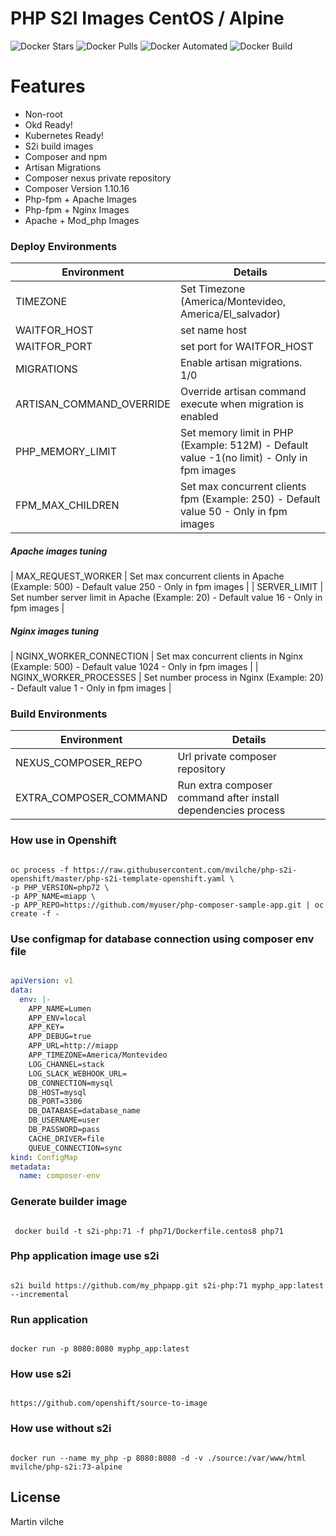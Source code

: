 # PHP S2I Images CentOS  / Alpine

![Docker Stars](https://img.shields.io/docker/stars/mvilche/php-s2i.svg)
![Docker Pulls](https://img.shields.io/docker/pulls/mvilche/php-s2i.svg)
![Docker Automated](https://img.shields.io/docker/cloud/automated/mvilche/php-s2i)
![Docker Build](https://img.shields.io/docker/cloud/build/mvilche/php-s2i)


# Features

- Non-root
- Okd Ready!
- Kubernetes Ready!
- S2i build images
- Composer and npm
- Artisan Migrations
- Composer nexus private repository
- Composer Version 1.10.16
- Php-fpm + Apache Images
- Php-fpm + Nginx Images
- Apache + Mod_php Images


### Deploy Environments



| Environment | Details |
| ------ | ------ |
| TIMEZONE | Set Timezone (America/Montevideo, America/El_salvador) |
| WAITFOR_HOST | set name host |
| WAITFOR_PORT | set port for WAITFOR_HOST |
| MIGRATIONS | Enable artisan migrations. 1/0 |
| ARTISAN_COMMAND_OVERRIDE | Override artisan command execute when migration is enabled |
| PHP_MEMORY_LIMIT | Set memory limit in PHP (Example: 512M) - Default value -1(no limit) - Only in fpm images |
| FPM_MAX_CHILDREN | Set max concurrent clients fpm (Example: 250) - Default value 50 - Only in fpm images |


##### Apache images tuning
| MAX_REQUEST_WORKER | Set max concurrent clients in Apache (Example: 500) - Default value 250 - Only in fpm images |
| SERVER_LIMIT | Set number server limit in Apache (Example: 20) - Default value 16 - Only in fpm images |

##### Nginx images tuning
| NGINX_WORKER_CONNECTION | Set max concurrent clients in Nginx (Example: 500) - Default value 1024 - Only in fpm images |
| NGINX_WORKER_PROCESSES | Set number process in Nginx (Example: 20) - Default value 1 - Only in fpm images |


### Build Environments 

| Environment | Details |
| ------ | ------ |
| NEXUS_COMPOSER_REPO | Url private composer repository  |
| EXTRA_COMPOSER_COMMAND | Run extra composer command after install dependencies process |



### How use in Openshift

```console

oc process -f https://raw.githubusercontent.com/mvilche/php-s2i-openshift/master/php-s2i-template-openshift.yaml \ 
-p PHP_VERSION=php72 \
-p APP_NAME=miapp \ 
-p APP_REPO=https://github.com/myuser/php-composer-sample-app.git | oc create -f -

```

### Use configmap for database connection using composer env file

```yaml

apiVersion: v1
data:
  env: |-
    APP_NAME=Lumen
    APP_ENV=local
    APP_KEY=
    APP_DEBUG=true
    APP_URL=http://miapp
    APP_TIMEZONE=America/Montevideo
    LOG_CHANNEL=stack
    LOG_SLACK_WEBHOOK_URL=
    DB_CONNECTION=mysql
    DB_HOST=mysql
    DB_PORT=3306
    DB_DATABASE=database_name
    DB_USERNAME=user
    DB_PASSWORD=pass
    CACHE_DRIVER=file
    QUEUE_CONNECTION=sync
kind: ConfigMap
metadata:
  name: composer-env

```



### Generate builder image

```console

 docker build -t s2i-php:71 -f php71/Dockerfile.centos8 php71

```

### Php application image use s2i

```console

s2i build https://github.com/my_phpapp.git s2i-php:71 myphp_app:latest --incremental

```


### Run application

```console

docker run -p 8080:8080 myphp_app:latest

```

### How use s2i

```console

https://github.com/openshift/source-to-image

```

### How use without s2i

```console

docker run --name my_php -p 8080:8080 -d -v ./source:/var/www/html mvilche/php-s2i:73-alpine 

```

License
----

Martin vilche
